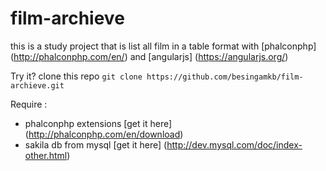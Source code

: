 film-archieve
=============

this is a study project that is list all film in a table format with [phalconphp] (http://phalconphp.com/en/) and  [angularjs] (https://angularjs.org/)

Try it? clone this repo
`git clone https://github.com/besingamkb/film-archieve.git`

Require : 
  * phalconphp extensions [get it here] (http://phalconphp.com/en/download)
  * sakila db from mysql [get it here] (http://dev.mysql.com/doc/index-other.html)
